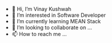 - 👋 Hi, I’m Vinay Kushwah
- 👀 I’m interested in Software Developer 
- 🌱 I’m currently learning MEAN Stack
- 💞️ I’m looking to collaborate on ...
- 📫 How to reach me ...

<!---
vinukush017/vinukush017 is a ✨ special ✨ repository because its `README.md` (this file) appears on your GitHub profile.
You can click the Preview link to take a look at your changes.
--->
